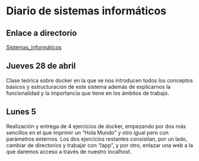 # Diario de sistemas informáticos

## Enlace a directorio 

[Sistemas_informáticos](https://github.com/Manumdt/FPDUAL_MMdT/tree/main/Sistemas%20Inform%C3%A1ticos)

## Jueves 28 de abril

Clase teórica sobre docker en la que se nos introducen todos los conceptos básicos y estructuración de este sistema además de explicarnos la funcionalidad y la importancia que tiene en los ámbitos de trabajo.

## Lunes 5

Realización y entrega de 4 ejercicios de docker, empezando por dos más sencillos en el que imprimir un “Hola Mundo” y otro igual pero con parámetros externos. Los dos ejercicios restantes consistían, por un lado, cambiar de directorios y trabajar con “/app”, y por otro, enlazar una web a la que daremos acceso a través de nuestro localhost.